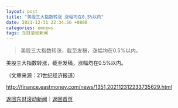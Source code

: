 ```yaml
---
layout: post
title: "美股三大指数转涨 涨幅均在0.5%以内"
date: 2021-12-31 22:34:56 +0800
categories: emnews
tags: 东财滚动新闻
---
```

> 美股三大指数转涨，截至发稿，涨幅均在0.5%以内。

<p>美股三大指数转涨，截至发稿，涨幅均在0.5%以内。</p><p class="em_media">（文章来源：21世纪经济报道）</p>

<http://finance.eastmoney.com/news/1351,202112312233735629.html>

[返回东财滚动新闻](//finews.withounder.com/emnews/)｜[返回首页](//finews.withounder.com/)